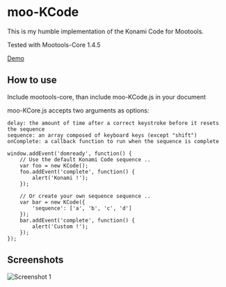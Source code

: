 moo-KCode
===========

This is my humble implementation of the Konami Code for Mootools.

Tested with Mootools-Core 1.4.5

[Demo](https://tinker.io/ac619)

How to use
----------

Include mootools-core, than include moo-KCode.js in your document <head>

moo-KCore.js accepts two arguments as options:

	delay: the amount of time after a correct keystroke before it resets the sequence
	sequence: an array composed of keyboard keys (except "shift")
	onComplete: a callback function to run when the sequence is complete
	
	window.addEvent('domready', function() {
		// Use the default Konami Code sequence ..
		var foo = new KCode();
		foo.addEvent('complete', function() {
			alert('Konami !');
		});
	
		// Or create your own sequence sequence ..
		var bar = new KCode({
			'sequence': ['a', 'b', 'c', 'd']
		});
		bar.addEvent('complete', function() {
			alert('Custom !');
		});
	});

Screenshots
-----------

![Screenshot 1](https://raw.github.com/kelexel/moo-KCode/master/moo-KCode.png)
